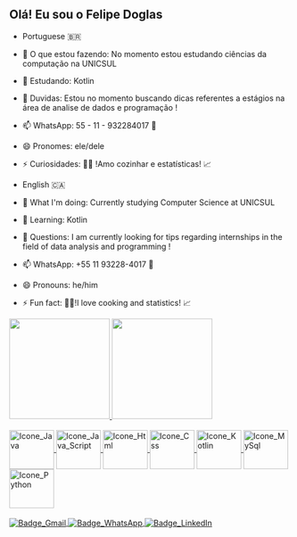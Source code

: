 ## Olá! Eu sou o Felipe Doglas 
-  Portuguese :brazil:
- 🔭 O que estou fazendo: No momento estou estudando ciências da computação na UNICSUL
- 🌱 Estudando: Kotlin 
- 🤔 Duvidas: Estou no momento buscando dicas referentes a estágios na área de analise de dados e programação !
- 📫 WhatsApp: 55 - 11 - 932284017 :iphone: 
- 😄 Pronomes: ele/dele
- ⚡ Curiosidades: :man_cook: !Amo cozinhar e estatísticas! :chart_with_upwards_trend:

- English :canada:
- 🔭 What I'm doing: Currently studying Computer Science at UNICSUL
- 🌱 Learning: Kotlin
- 🤔 Questions: I am currently looking for tips regarding internships in the field of data analysis and programming !
- 📫 WhatsApp: +55 11 93228-4017 :iphone:
- 😄 Pronouns: he/him
- ⚡ Fun fact: :man_cook:!I love cooking and statistics! :chart_with_upwards_trend:
<!--
Stats and Portifolio
-->
<div>
    <a href="https://zenissu.github.io/PortifolioFD/">
    <img height="180em" src="https://github-readme-stats.vercel.app/api?username=Zenissu&show_icons=true&theme=transparent"/>
    <img height="180em" src="https://github-readme-stats.vercel.app/api/top-langs/?username=Zenissu&exclude_repo=Base_para_criar_de_codigos_de_barras&layout=donut&theme=transparent"/>
</div>
<!--
Languages
-->
<div style = "display: inline_block"><br>
  
  <img align="center" alt="Icone_Java" height="70" width="80" src="https://cdn.jsdelivr.net/gh/devicons/devicon@latest/icons/java/java-original-wordmark.svg" />
            
  <img align="center" alt="Icone_Java_Script" height="70" width="80" src="https://cdn.jsdelivr.net/gh/devicons/devicon@latest/icons/javascript/javascript-original.svg" />
  
  <img align="center" alt="Icone_Html" height="70" width="80" src="https://cdn.jsdelivr.net/gh/devicons/devicon@latest/icons/html5/html5-original.svg" />
            
  <img align="center" alt="Icone_Css" height="70" width="80" src="https://cdn.jsdelivr.net/gh/devicons/devicon@latest/icons/css3/css3-original.svg" /> 
            
  <img align="center" alt="Icone_Kotlin" height="70" width="80" src="https://cdn.jsdelivr.net/gh/devicons/devicon@latest/icons/kotlin/kotlin-original.svg" />
            
  <img align="center" alt="Icone_MySql" height="70" width="80" src="https://cdn.jsdelivr.net/gh/devicons/devicon@latest/icons/mysql/mysql-original-wordmark.svg" />
          
  <img align="center" alt="Icone_Python" height="70" width="80" src="https://cdn.jsdelivr.net/gh/devicons/devicon@latest/icons/python/python-original-wordmark.svg" /> 
  
</div>

<!--
Social Media
-->
<div>
  <br>
 
<!-- Gmail -->   
<a href="mailto:felipedoglasmhw@gmail.com" target="_blank" rel="noopener noreferrer">
  <img align="center" alt="Badge_Gmail" src="https://img.shields.io/badge/Gmail-D14836?style=for-the-badge&logo=gmail&logoColor=white">
</a>

<!-- WhatsApp -->
<a href="https://wa.me/5511932284017" target="_blank" rel="noopener noreferrer">
  <img align="center" alt="Badge_WhatsApp" src="https://img.shields.io/badge/WhatsApp-25D366?style=for-the-badge&logo=whatsapp&logoColor=white">
</a>

<!-- LinkedIn -->
<a href="https://www.linkedin.com/in/felipe-doglas-cordeiro-de-sousa-8162b0161/" target="_blank" rel="noopener noreferrer">
  <img align="center" alt="Badge_LinkedIn" src="https://img.shields.io/badge/LinkedIn-0077B5?style=for-the-badge&logo=linkedin&logoColor=white">
</a>
</div>

